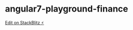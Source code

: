 # angular7-playground-finance

[Edit on StackBlitz ⚡️](https://stackblitz.com/edit/angular7-playground-finance)